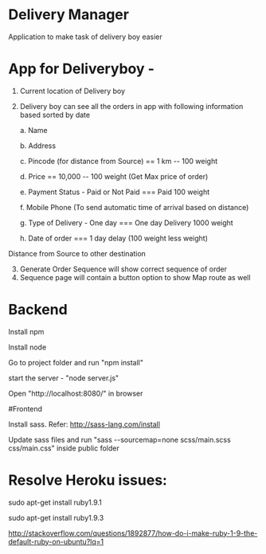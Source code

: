 # Delivery Manager
Application to make task of delivery boy easier


# App for Deliveryboy -

1. Current location of Delivery boy
2. Delivery boy can see all the orders in app with following information based sorted by date

	a. Name

	b. Address

	c. Pincode (for distance from Source) == 1 km -- 100 weight

	d. Price == 10,000 -- 100 weight (Get Max price of order)

	e. Payment Status - Paid or Not Paid === Paid 100 weight

	f. Mobile Phone (To send automatic time of arrival based on distance)

	g. Type of Delivery - One day === One day Delivery 1000 weight

	h. Date of order === 1 day delay (100 weight less weight)

Distance from Source to other destination

3. Generate Order Sequence will show correct sequence of order
4. Sequence page will contain a button option to show Map route as well

# Backend

Install npm

Install node

Go to project folder and run "npm install"

start the server - "node server.js"

Open "http://localhost:8080/" in browser


#Frontend

Install sass. Refer: http://sass-lang.com/install

Update sass files and run "sass --sourcemap=none scss/main.scss css/main.css" inside public folder


# Resolve Heroku issues:

sudo apt-get install ruby1.9.1

sudo apt-get install ruby1.9.3

http://stackoverflow.com/questions/1892877/how-do-i-make-ruby-1-9-the-default-ruby-on-ubuntu?lq=1




